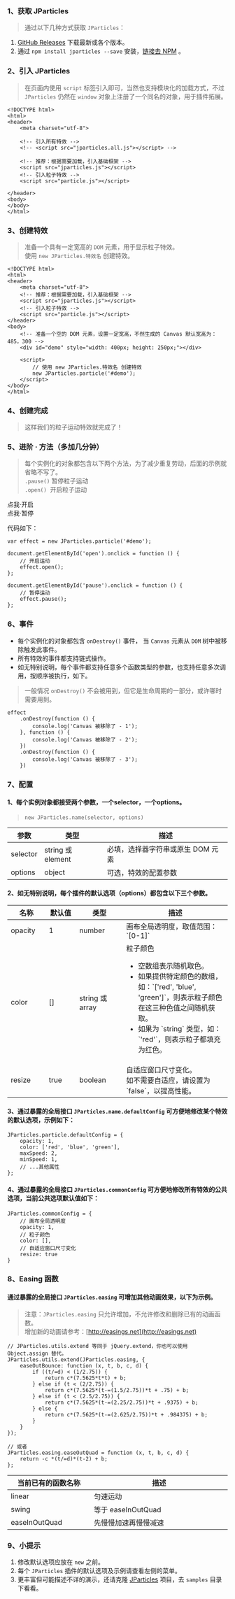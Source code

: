### 1、获取 JParticles
> 通过以下几种方式获取 `JParticles`：

1. [GitHub Releases](https://github.com/Barrior/JParticles/releases) 下载最新或各个版本。 
1. 通过 `npm install jparticles --save` 安装，[链接去 NPM](https://www.npmjs.com/package/jparticles) 。

### 2、引入 JParticles
> 在页面内使用 `script` 标签引入即可，当然也支持模块化的加载方式，不过 `JParticles` 仍然在 `window` 对象上注册了一个同名的对象，用于插件拓展。

	<!DOCTYPE html>
	<html>
	<header>
	    <meta charset="utf-8">

	    <!-- 引入所有特效 -->
	    <!-- <script src="jparticles.all.js"></script> -->

	    <!-- 推荐：根据需要加载，引入基础框架 -->
	    <script src="jparticles.js"></script>
	    <!-- 引入粒子特效 -->
	    <script src="particle.js"></script>

	</header>
	<body>
	</body>
	</html>

### 3、创建特效
> 准备一个具有一定宽高的 `DOM` 元素，用于显示粒子特效。<br/>
> 使用 `new JParticles.特效名` 创建特效。

	<!DOCTYPE html>
	<html>
	<header>
	    <meta charset="utf-8">
	    <!-- 推荐：根据需要加载，引入基础框架 -->
	    <script src="jparticles.js"></script>
	    <!-- 引入粒子特效 -->
	    <script src="particle.js"></script>
	</header>
	<body>
	    <!-- 准备一个空的 DOM 元素，设置一定宽高，不然生成的 Canvas 默认宽高为：485，300 -->
	    <div id="demo" style="width: 400px; height: 250px;"></div>
	
	    <script>
	        // 使用 new JParticles.特效名 创建特效
	        new JParticles.particle('#demo');
	    </script>
	</body>
	</html>

### 4、创建完成
> 这样我们的粒子运动特效就完成了！

<div class="instance">
    <div class="demo"></div>
</div>

### 5、进阶 · 方法（多加几分钟）
> 每个实例化的对象都包含以下两个方法，为了减少重复劳动，后面的示例就省略不写了。<br/>
> `.pause()` 暂停粒子运动 <br/>
> `.open()`  &nbsp;开启粒子运动

<div class="instance-ctrl">
	<div class="btn btn-success open">点我·开启</div>
	<div class="btn btn-success pause">点我·暂停</div>
</div>

代码如下：

    var effect = new JParticles.particle('#demo');

    document.getElementById('open').onclick = function () {
        // 开启运动
        effect.open();
    };

    document.getElementById('pause').onclick = function () {
        // 暂停运动
        effect.pause();
    };


### 6、事件
- 每个实例化的对象都包含 `onDestroy()` 事件， 当 `Canvas` 元素从 `DOM` 树中被移除触发此事件。
- 所有特效的事件都支持链式操作。
- 如无特别说明，每个事件都支持任意多个函数类型的参数，也支持任意多次调用，按顺序被执行，如下。
> 一般情况 `onDestroy()` 不会被用到，但它是生命周期的一部分，或许哪时需要用到。

	effect
		.onDestroy(function () {
			console.log('Canvas 被移除了 - 1');
		}, function () {
			console.log('Canvas 被移除了 - 2');
		})
		.onDestroy(function () {
			console.log('Canvas 被移除了 - 3');
		})

### 7、配置
#### 1、每个实例对象都接受两个参数，一个selector，一个options。
> `new JParticles.name(selector, options)`

<table class="table table-bordered-inner table-striped">
    <thead>
        <tr>
            <th>参数</th>
            <th>类型</th>
            <th>描述</th>
        </tr>
    </thead>
    <tbody>
        <tr>
            <td>selector</td>
            <td>string 或 element</td>
            <td>必填，选择器字符串或原生 DOM 元素</td>
        </tr>
        <tr>
            <td>options</td>
            <td>object</td>
            <td>可选，特效的配置参数</td>
        </tr>
    </tbody>
</table>

#### 2、如无特别说明，每个插件的默认选项（options）都包含以下三个参数。

<table class="table table-bordered-inner table-striped">
    <thead>
        <tr>
            <th width="100">名称</th>
            <th width="100">默认值</th>
            <th width="150">类型</th>
            <th width="450">描述</th>
        </tr>
    </thead>
    <tbody>
        <tr>
            <td>opacity</td>
            <td>1</td>
            <td>number</td>
            <td>画布全局透明度，取值范围：`[0-1]`</td>
        </tr>
        <tr>
            <td>color</td>
            <td>[]</td>
            <td>string 或 array</td>
            <td class="module module-api">
                <div>粒子颜色</div>
                <ul>
                    <li>
                        空数组表示随机取色。
                    </li>
                    <li>
                        如果提供特定颜色的数组，如：`['red', 'blue', 'green']`，则表示粒子颜色在这三种色值之间随机获取。
                    </li>
                    <li>
                        如果为 `string` 类型，如：`'red'`，则表示粒子都填充为红色。
                    </li>
                </ul>
            </td>
        </tr>
        <tr>
            <td>resize</td>
            <td>true</td>
            <td>boolean</td>
            <td>
				自适应窗口尺寸变化。<br>
				如不需要自适应，请设置为 `false`，以提高性能。
			</td>
        </tr>
    </tbody>
</table>

#### 3、通过暴露的全局接口 `JParticles.name.defaultConfig` 可方便地修改某个特效的默认选项，示例如下：

	JParticles.particle.defaultConfig = {
	    opacity: 1,
	    color: ['red', 'blue', 'green'],
	    maxSpeed: 2,
	    minSpeed: 1,
	    // ...其他属性
	};

#### 4、通过暴露的全局接口 `JParticles.commonConfig` 可方便地修改所有特效的公共选项，当前公共选项默认值如下：

	JParticles.commonConfig = {
	    // 画布全局透明度
	    opacity: 1,
	    // 粒子颜色
	    color: [],
	    // 自适应窗口尺寸变化
	    resize: true
	}

### 8、Easing 函数
#### 通过暴露的全局接口 `JParticles.easing` 可增加其他动画效果，以下为示例。
> 注意：`JParticles.easing` 只允许增加，不允许修改和删除已有的动画函数。<br>
> 增加新的动画请参考：[http://easings.net](http://easings.net)

	// JParticles.utils.extend 等同于 jQuery.extend，你也可以使用 Object.assign 替代。
	JParticles.utils.extend(JParticles.easing, {
        easeOutBounce: function (x, t, b, c, d) {
            if ((t/=d) < (1/2.75)) {
                return c*(7.5625*t*t) + b;
            } else if (t < (2/2.75)) {
                return c*(7.5625*(t-=(1.5/2.75))*t + .75) + b;
            } else if (t < (2.5/2.75)) {
                return c*(7.5625*(t-=(2.25/2.75))*t + .9375) + b;
            } else {
                return c*(7.5625*(t-=(2.625/2.75))*t + .984375) + b;
            }
        }
    });

	// 或者
	JParticles.easing.easeOutQuad = function (x, t, b, c, d) {
		return -c *(t/=d)*(t-2) + b;
	};

<table class="table table-bordered-inner table-striped">
    <thead>
        <tr>
            <th width="300">当前已有的函数名称</th>
            <th width="700">描述</th>
        </tr>
    </thead>
    <tbody>
        <tr>
            <td>linear</td>
            <td>匀速运动</td>
        </tr>
        <tr>
            <td>swing</td>
            <td>等于 easeInOutQuad </td>
        </tr>
        <tr>
            <td>easeInOutQuad</td>
            <td>先慢慢加速再慢慢减速</td>
        </tr>
    </tbody>
</table>

### 9、小提示
1. 修改默认选项应放在 `new` 之前。
1. 每个 `JParticles` 插件的默认选项及示例请查看左侧的菜单。
1. 更丰富但可能描述不详的演示，还请克隆 [JParticles](https://github.com/Barrior/JParticles) 项目，去 `samples` 目录下看看。